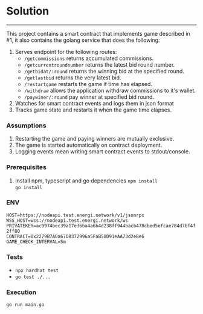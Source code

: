 # Solution
***
This project contains a smart contract that implements game described in #1, it also contains the golang service that does the following:
1. Serves endpoint for the following routes:
   - `/getcommissions` returns accumulated commissions.
   - `/getcurrentroundnumber` returns the latest bid round number.
   - `/getbidat/:round` returns the winning bid at the specified round.
   - `/getlastbid` returns the very latest bid.
   - `/restartgame` restarts the game if time has elapsed.
   - `/withdraw` allows the application withdraw commissions to it's wallet.
   - `/paywiner/:round` pay winner at specified bid round.
2. Watches for smart contract events and logs them in json format
3. Tracks game state and restarts it when the game time elapses.

### Assumptions
1. Restarting the game and paying winners are mutually exclusive.
2. The game is started automatically on contract deployment.
3. Logging events mean writing smart contract events to stdout/console. 

### Prerequisites

1. Install npm, typescript and go dependencies
   `npm install`  
   `go install`

### ENV
`HOST=https://nodeapi.test.energi.network/v1/jsonrpc`  
`WSS_HOST=wss://nodeapi.test.energi.network/ws`  
`PRIVATEKEY=ac0974bec39a17e36ba4a6b4d238ff944bacb478cbed5efcae784d7bf4f2ff80`  
`CONTRACT=0x2279B7A0a67DB372996a5FaB50D91eAA73d2eBe6`  
`GAME_CHECK_INTERVAL=5m`  

### Tests

   - `npx hardhat test`
   - `go test ./...`

### Execution

`go run main.go`


